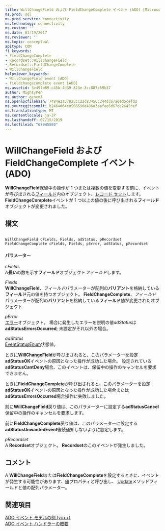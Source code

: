 ```yaml
---
title: WillChangeField および FieldChangeComplete イベント (ADO) |Microsoft Docs
ms.prod: sql
ms.prod_service: connectivity
ms.technology: connectivity
ms.custom: ''
ms.date: 01/19/2017
ms.reviewer: ''
ms.topic: conceptual
apitype: COM
f1_keywords:
- FieldChangeComplete
- Recordset::WillChangeField
- Recordset::FieldChangeComplete
- WillChangeField
helpviewer_keywords:
- WillChangeField event [ADO]
- fieldchangecomplete event [ADO]
ms.assetid: 3e49fb89-c45b-4d39-823e-3cc887c59b37
author: MightyPen
ms.author: genemi
ms.openlocfilehash: 7484e2a57925cc22c83456c244dc67aded5cefd2
ms.sourcegitcommit: b2464064c0566590e486a3aafae6d67ce2645cef
ms.translationtype: MT
ms.contentlocale: ja-JP
ms.lasthandoff: 07/15/2019
ms.locfileid: "67945880"
---
```

# <a name="willchangefield-and-fieldchangecomplete-events-ado"></a>WillChangeField および FieldChangeComplete イベント (ADO)
**WillChangeField**保留中の操作が 1 つまたは複数の値を変更する前に、イベントが呼び出される[フィールド](../../../ado/reference/ado-api/field-object.md)内のオブジェクト、[レコード セット](../../../ado/reference/ado-api/recordset-object-ado.md)します。 **FieldChangeComplete**イベントが 1 つ以上の値の後に呼び出される**フィールド**オブジェクトが変更されました。  
  
## <a name="syntax"></a>構文  
  
```  
  
WillChangeField cFields, Fields, adStatus, pRecordset  
FieldChangeComplete cFields, Fields, pError, adStatus, pRecordset  
```  
  
#### <a name="parameters"></a>パラメーター  
 *cFields*  
 A**長い**の数を示す**フィールド**オブジェクト*フィールド*します。  
  
 *Fields*  
 **WillChangeField**、*フィールド*パラメーターが配列の**バリアント**を格納している**フィールド**元の値を持つオブジェクト。 **FieldChangeComplete**、*フィールド*パラメーターが配列の**バリアント**を格納している**フィールド**値が変更されたオブジェクト.  
  
 *pError*  
 [エラー](../../../ado/reference/ado-api/error-object.md)オブジェクト。 場合に発生したエラーを説明の値*adStatus*は**adStatusErrorsOccurred**; 未設定がそれ以外の場合。  
  
 *adStatus*  
 [EventStatusEnum](../../../ado/reference/ado-api/eventstatusenum.md)状態値。  
  
 ときに**WillChangeField**が呼び出されると、このパラメーターを設定**adStatusOK**イベントの原因となった操作が成功した場合。 設定されている**adStatusCantDeny**場合、このイベントは、保留中の操作のキャンセルを要求できません。  
  
 ときに**FieldChangeComplete**が呼び出されると、このパラメーターを設定**adStatusOK**イベントの原因となった操作が成功した場合または**adStatusErrorsOccurred**場合操作に失敗しました。  
  
 前に**WillChangeField**戻り値は、このパラメーターに設定する**adStatusCancel**保留中の操作のキャンセルを要求します。  
  
 前に**FieldChangeComplete**戻り値は、このパラメーターに設定する**adStatusUnwantedEvent**後続通知しないように設定します。  
  
 *pRecordset*  
 A **Recordset**オブジェクト。 **Recordset**のこのイベントが発生しました。  
  
## <a name="remarks"></a>コメント  
 A **WillChangeField**または**FieldChangeComplete**を設定するときに、イベントが発生する可能性があります、[値](../../../ado/reference/ado-api/value-property-ado.md)プロパティと呼び出し、 [Update](../../../ado/reference/ado-api/update-method.md)メソッドフィールドと値の配列パラメーター。  
  
## <a name="see-also"></a>関連項目  
 [ADO イベント モデルの例 (vc++)](../../../ado/reference/ado-api/ado-events-model-example-vc.md)   
 [ADO イベント ハンドラーの概要](../../../ado/guide/data/ado-event-handler-summary.md)
